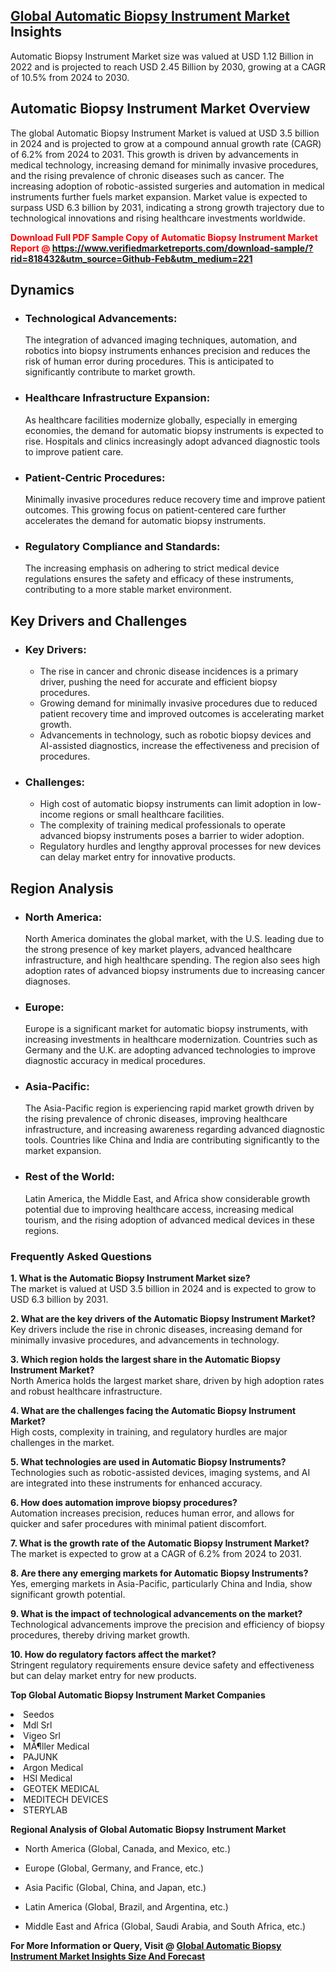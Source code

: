<h2><a href="https://www.verifiedmarketreports.com/download-sample/?rid=818432&amp;utm_source=Github&amp;utm_medium=221" target="_blank">Global Automatic Biopsy Instrument Market</a> Insights</h2><p>Automatic Biopsy Instrument Market size was valued at USD 1.12 Billion in 2022 and is projected to reach USD 2.45 Billion by 2030, growing at a CAGR of 10.5% from 2024 to 2030.</p><p> <h2>Automatic Biopsy Instrument Market Overview</h2> <p>The global Automatic Biopsy Instrument Market is valued at USD 3.5 billion in 2024 and is projected to grow at a compound annual growth rate (CAGR) of 6.2% from 2024 to 2031. This growth is driven by advancements in medical technology, increasing demand for minimally invasive procedures, and the rising prevalence of chronic diseases such as cancer. The increasing adoption of robotic-assisted surgeries and automation in medical instruments further fuels market expansion. Market value is expected to surpass USD 6.3 billion by 2031, indicating a strong growth trajectory due to technological innovations and rising healthcare investments worldwide.</p> <p><strong><p><span class=""><span style="color: #ff0000;"><strong>Download Full PDF Sample Copy of Automatic Biopsy Instrument Market Report</strong> @ </span><a href="https://www.verifiedmarketreports.com/download-sample/?rid=818432&amp;utm_source=Github-Feb&amp;utm_medium=221" target="_blank">https://www.verifiedmarketreports.com/download-sample/?rid=818432&amp;utm_source=Github-Feb&amp;utm_medium=221</a></span></p></strong></p> <h2>Dynamics</h2> <ul> <li><h3>Technological Advancements:</h3> The integration of advanced imaging techniques, automation, and robotics into biopsy instruments enhances precision and reduces the risk of human error during procedures. This is anticipated to significantly contribute to market growth.</li> <li><h3>Healthcare Infrastructure Expansion:</h3> As healthcare facilities modernize globally, especially in emerging economies, the demand for automatic biopsy instruments is expected to rise. Hospitals and clinics increasingly adopt advanced diagnostic tools to improve patient care.</li> <li><h3>Patient-Centric Procedures:</h3> Minimally invasive procedures reduce recovery time and improve patient outcomes. This growing focus on patient-centered care further accelerates the demand for automatic biopsy instruments.</li> <li><h3>Regulatory Compliance and Standards:</h3> The increasing emphasis on adhering to strict medical device regulations ensures the safety and efficacy of these instruments, contributing to a more stable market environment.</li> </ul> <h2>Key Drivers and Challenges</h2> <ul> <li><h3>Key Drivers:</h3> <ul> <li>The rise in cancer and chronic disease incidences is a primary driver, pushing the need for accurate and efficient biopsy procedures.</li> <li>Growing demand for minimally invasive procedures due to reduced patient recovery time and improved outcomes is accelerating market growth.</li> <li>Advancements in technology, such as robotic biopsy devices and AI-assisted diagnostics, increase the effectiveness and precision of procedures.</li> </ul> </li> <li><h3>Challenges:</h3> <ul> <li>High cost of automatic biopsy instruments can limit adoption in low-income regions or small healthcare facilities.</li> <li>The complexity of training medical professionals to operate advanced biopsy instruments poses a barrier to wider adoption.</li> <li>Regulatory hurdles and lengthy approval processes for new devices can delay market entry for innovative products.</li> </ul> </li> </ul> <h2>Region Analysis</h2> <ul> <li><h3>North America:</h3> North America dominates the global market, with the U.S. leading due to the strong presence of key market players, advanced healthcare infrastructure, and high healthcare spending. The region also sees high adoption rates of advanced biopsy instruments due to increasing cancer diagnoses.</li> <li><h3>Europe:</h3> Europe is a significant market for automatic biopsy instruments, with increasing investments in healthcare modernization. Countries such as Germany and the U.K. are adopting advanced technologies to improve diagnostic accuracy in medical procedures.</li> <li><h3>Asia-Pacific:</h3> The Asia-Pacific region is experiencing rapid market growth driven by the rising prevalence of chronic diseases, improving healthcare infrastructure, and increasing awareness regarding advanced diagnostic tools. Countries like China and India are contributing significantly to the market expansion.</li> <li><h3>Rest of the World:</h3> Latin America, the Middle East, and Africa show considerable growth potential due to improving healthcare access, increasing medical tourism, and the rising adoption of advanced medical devices in these regions.</li> </ul> <h3>Frequently Asked Questions</h3> <p><strong>1. What is the Automatic Biopsy Instrument Market size?</strong><br> The market is valued at USD 3.5 billion in 2024 and is expected to grow to USD 6.3 billion by 2031.</p> <p><strong>2. What are the key drivers of the Automatic Biopsy Instrument Market?</strong><br> Key drivers include the rise in chronic diseases, increasing demand for minimally invasive procedures, and advancements in technology.</p> <p><strong>3. Which region holds the largest share in the Automatic Biopsy Instrument Market?</strong><br> North America holds the largest market share, driven by high adoption rates and robust healthcare infrastructure.</p> <p><strong>4. What are the challenges facing the Automatic Biopsy Instrument Market?</strong><br> High costs, complexity in training, and regulatory hurdles are major challenges in the market.</p> <p><strong>5. What technologies are used in Automatic Biopsy Instruments?</strong><br> Technologies such as robotic-assisted devices, imaging systems, and AI are integrated into these instruments for enhanced accuracy.</p> <p><strong>6. How does automation improve biopsy procedures?</strong><br> Automation increases precision, reduces human error, and allows for quicker and safer procedures with minimal patient discomfort.</p> <p><strong>7. What is the growth rate of the Automatic Biopsy Instrument Market?</strong><br> The market is expected to grow at a CAGR of 6.2% from 2024 to 2031.</p> <p><strong>8. Are there any emerging markets for Automatic Biopsy Instruments?</strong><br> Yes, emerging markets in Asia-Pacific, particularly China and India, show significant growth potential.</p> <p><strong>9. What is the impact of technological advancements on the market?</strong><br> Technological advancements improve the precision and efficiency of biopsy procedures, thereby driving market growth.</p> <p><strong>10. How do regulatory factors affect the market?</strong><br> Stringent regulatory requirements ensure device safety and effectiveness but can delay market entry for new products.</p> </p><p><strong>Top Global Automatic Biopsy Instrument Market Companies</strong></p><div data-test-id=""><p><li>Seedos</li><li> Mdl Srl</li><li> Vigeo Srl</li><li> MÃ¶ller Medical</li><li> PAJUNK</li><li> Argon Medical</li><li> HSI Medical</li><li> GEOTEK MEDICAL</li><li> MEDITECH DEVICES</li><li> STERYLAB</li></p><div><strong>Regional Analysis of&nbsp;Global Automatic Biopsy Instrument Market</strong></div><ul><li dir="ltr"><p dir="ltr">North America&nbsp;(Global, Canada, and Mexico, etc.)</p></li><li dir="ltr"><p dir="ltr">Europe (Global, Germany, and France, etc.)</p></li><li dir="ltr"><p dir="ltr">Asia Pacific&nbsp;(Global, China, and Japan, etc.)</p></li><li dir="ltr"><p dir="ltr">Latin America&nbsp;(Global, Brazil, and Argentina, etc.)</p></li><li dir="ltr">Middle East and Africa&nbsp;(Global, Saudi Arabia, and South Africa, etc.)</li></ul><p><strong>For More Information or Query, Visit @&nbsp;</strong><strong><a href="https://www.verifiedmarketreports.com/product/automatic-biopsy-instrument-market/?utm_source=Github&amp;utm_medium=221" target="_blank">Global Automatic Biopsy Instrument Market Insights Size And Forecast</a></strong></p></div>

